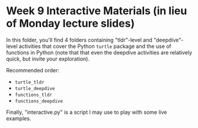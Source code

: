 # Week 9 Interactive Materials (in lieu of Monday lecture slides)

In this folder, you'll find 4 folders containing "tldr"-level and "deepdive"-level activities that cover the Python `turtle` package and the use of functions in Python (note that that even the deepdive activities are relatively quick, but invite your exploration).

Recommended order:
- `turtle_tldr`
- `turtle_deepdive`
- `functions_tldr`
- `functions_deepdive`


Finally, "interactive.py" is a script I may use to play with some live examples.